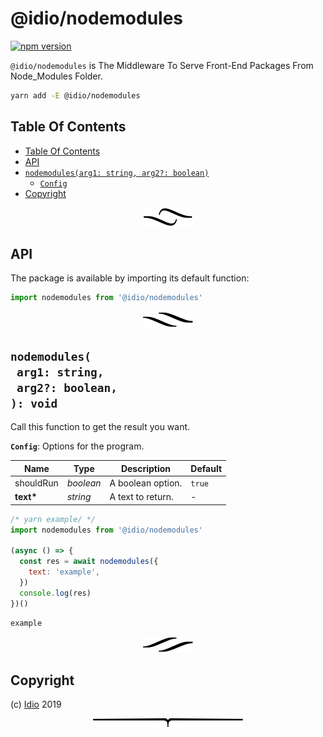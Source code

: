 # @idio/nodemodules

[![npm version](https://badge.fury.io/js/@idio/nodemodules.svg)](https://npmjs.org/package/@idio/nodemodules)

`@idio/nodemodules` is The Middleware To Serve Front-End Packages From Node_Modules Folder.

```sh
yarn add -E @idio/nodemodules
```

## Table Of Contents

- [Table Of Contents](#table-of-contents)
- [API](#api)
- [`nodemodules(arg1: string, arg2?: boolean)`](#mynewpackagearg1-stringarg2-boolean-void)
  * [`Config`](#type-config)
- [Copyright](#copyright)

<p align="center"><a href="#table-of-contents"><img src=".documentary/section-breaks/0.svg?sanitize=true"></a></p>

## API

The package is available by importing its default function:

```js
import nodemodules from '@idio/nodemodules'
```

<p align="center"><a href="#table-of-contents"><img src=".documentary/section-breaks/1.svg?sanitize=true"></a></p>

## `nodemodules(`<br/>&nbsp;&nbsp;`arg1: string,`<br/>&nbsp;&nbsp;`arg2?: boolean,`<br/>`): void`

Call this function to get the result you want.

__<a name="type-config">`Config`</a>__: Options for the program.

|   Name    |   Type    |    Description    | Default |
| --------- | --------- | ----------------- | ------- |
| shouldRun | _boolean_ | A boolean option. | `true`  |
| __text*__ | _string_  | A text to return. | -       |

```js
/* yarn example/ */
import nodemodules from '@idio/nodemodules'

(async () => {
  const res = await nodemodules({
    text: 'example',
  })
  console.log(res)
})()
```
```
example
```

<p align="center"><a href="#table-of-contents"><img src=".documentary/section-breaks/2.svg?sanitize=true"></a></p>

## Copyright

(c) [Idio][1] 2019

[1]: https://idio.cc

<p align="center"><a href="#table-of-contents"><img src=".documentary/section-breaks/-1.svg?sanitize=true"></a></p>